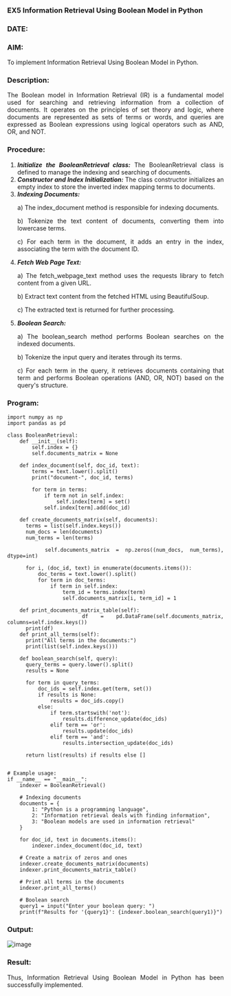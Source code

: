 ### EX5 Information Retrieval Using Boolean Model in Python
### DATE: 
### AIM: 
To implement Information Retrieval Using Boolean Model in Python.
### Description:
<div align = "justify">
The Boolean model in Information Retrieval (IR) is a fundamental model used for searching and retrieving information from a collection of documents. It operates on the principles of set theory and logic, where documents are represented as sets of terms or words, and queries are expressed as Boolean expressions using logical operators such as AND, OR, and NOT.
  
### Procedure:
1. ***Initialize the BooleanRetrieval class:*** The BooleanRetrieval class is defined to manage the indexing and searching of documents.
2. ***Constructor and Index Initialization:*** The class constructor initializes an empty index to store the inverted index mapping terms to documents.
3. ***Indexing Documents:***
    <p> a) The index_document method is responsible for indexing documents.
    <p> b) Tokenize the text content of documents, converting them into lowercase terms.
    <p> c) For each term in the document, it adds an entry in the index, associating the term with the document ID. </p>
4. ***Fetch Web Page Text:***
    <p>a) The fetch_webpage_text method uses the requests library to fetch content from a given URL.
    <p>b) Extract text content from the fetched HTML using BeautifulSoup.
    <p>c) The extracted text is returned for further processing.
5. ***Boolean Search:***
    <p>a) The boolean_search method performs Boolean searches on the indexed documents.
    <p>b) Tokenize the input query and iterates through its terms.
    <p>c) For each term in the query, it retrieves documents containing that term and performs Boolean operations (AND, OR, NOT) based on the query's structure.

### Program:

```
import numpy as np
import pandas as pd

class BooleanRetrieval:
    def __init__(self):
        self.index = {}
        self.documents_matrix = None

    def index_document(self, doc_id, text):
        terms = text.lower().split()
        print("document-", doc_id, terms)

        for term in terms:
            if term not in self.index:
                self.index[term] = set()
            self.index[term].add(doc_id)

    def create_documents_matrix(self, documents):
      terms = list(self.index.keys())
      num_docs = len(documents)
      num_terms = len(terms)

      self.documents_matrix = np.zeros((num_docs, num_terms), dtype=int)

      for i, (doc_id, text) in enumerate(documents.items()):
          doc_terms = text.lower().split()
          for term in doc_terms:
              if term in self.index:
                  term_id = terms.index(term)
                  self.documents_matrix[i, term_id] = 1

    def print_documents_matrix_table(self):
      df = pd.DataFrame(self.documents_matrix, columns=self.index.keys())
      print(df)
    def print_all_terms(self):
      print("All terms in the documents:")
      print(list(self.index.keys()))

    def boolean_search(self, query):
      query_terms = query.lower().split()
      results = None

      for term in query_terms:
          doc_ids = self.index.get(term, set())
          if results is None:
              results = doc_ids.copy()
          else:
              if term.startswith('not'):
                  results.difference_update(doc_ids)
              elif term == 'or':
                  results.update(doc_ids)
              elif term == 'and':
                  results.intersection_update(doc_ids)

      return list(results) if results else []


# Example usage:
if __name__ == "__main__":
    indexer = BooleanRetrieval()

    # Indexing documents
    documents = {
        1: "Python is a programming language",
        2: "Information retrieval deals with finding information",
        3: "Boolean models are used in information retrieval"
    }

    for doc_id, text in documents.items():
        indexer.index_document(doc_id, text)

    # Create a matrix of zeros and ones
    indexer.create_documents_matrix(documents)
    indexer.print_documents_matrix_table()

    # Print all terms in the documents
    indexer.print_all_terms()

    # Boolean search
    query1 = input("Enter your boolean query: ")
    print(f"Results for '{query1}': {indexer.boolean_search(query1)}")
```
### Output:
![image](https://github.com/NITHISHKUMAR-P/WDM_EXP5/assets/93427017/5badd4b3-9fa1-46b2-9290-37c81b8d03d1)

### Result:
Thus, Information Retrieval Using Boolean Model in Python has been successfully implemented.
